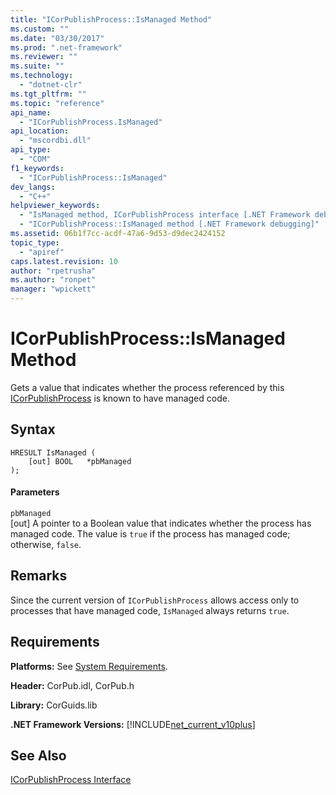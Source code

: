 ```yaml
---
title: "ICorPublishProcess::IsManaged Method"
ms.custom: ""
ms.date: "03/30/2017"
ms.prod: ".net-framework"
ms.reviewer: ""
ms.suite: ""
ms.technology: 
  - "dotnet-clr"
ms.tgt_pltfrm: ""
ms.topic: "reference"
api_name: 
  - "ICorPublishProcess.IsManaged"
api_location: 
  - "mscordbi.dll"
api_type: 
  - "COM"
f1_keywords: 
  - "ICorPublishProcess::IsManaged"
dev_langs: 
  - "C++"
helpviewer_keywords: 
  - "IsManaged method, ICorPublishProcess interface [.NET Framework debugging]"
  - "ICorPublishProcess::IsManaged method [.NET Framework debugging]"
ms.assetid: 06b1f7cc-acdf-47a6-9d53-d9dec2424152
topic_type: 
  - "apiref"
caps.latest.revision: 10
author: "rpetrusha"
ms.author: "ronpet"
manager: "wpickett"
---
```

# ICorPublishProcess::IsManaged Method
Gets a value that indicates whether the process referenced by this [ICorPublishProcess](../../../../docs/framework/unmanaged-api/debugging/icorpublishprocess-interface.md) is known to have managed code.  
  
## Syntax  
  
```  
HRESULT IsManaged (  
    [out] BOOL   *pbManaged  
);  
```  
  
#### Parameters  
 `pbManaged`  
 [out] A pointer to a Boolean value that indicates whether the process has managed code. The value is `true` if the process has managed code; otherwise, `false`.  
  
## Remarks  
 Since the current version of `ICorPublishProcess` allows access only to processes that have managed code, `IsManaged` always returns `true`.  
  
## Requirements  
 **Platforms:** See [System Requirements](../../../../docs/framework/get-started/system-requirements.md).  
  
 **Header:** CorPub.idl, CorPub.h  
  
 **Library:** CorGuids.lib  
  
 **.NET Framework Versions:** [!INCLUDE[net_current_v10plus](../../../../includes/net-current-v10plus-md.md)]  
  
## See Also  
 [ICorPublishProcess Interface](../../../../docs/framework/unmanaged-api/debugging/icorpublishprocess-interface.md)
